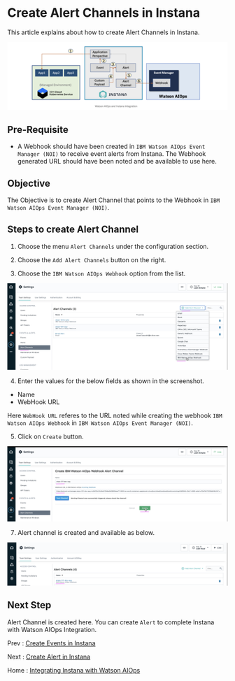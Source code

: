 # Create Alert Channels in Instana

This article explains about how to create Alert Channels in Instana.

<img src="../images/image-instana-waiops-integration.png">

## Pre-Requisite

- A Webhook should have been created in `IBM Watson AIOps Event Manager (NOI)` to receive event alerts from Instana. The Webhook generated URL should have been noted and be available to use here.

## Objective

The Objective is to create Alert Channel that points to the Webhook in `IBM Watson AIOps Event Manager (NOI)`.

## Steps to create Alert Channel

1. Choose the menu `Alert Channels` under the configuration section. 

2. Choose the `Add Alert Channels` button on the right. 

3. Choose the `IBM Watson AIOps Webhook` option from the list. 

<img src="images/2-alert-channel-00001.png">

4. Enter the values for the below fields as shown in the screenshot. 

- Name
- WebHook URL

Here `WebHook URL` referes to the URL noted while creating the webhook `IBM Watson AIOps Webhook`  in `IBM Watson AIOps Event Manager (NOI)`.

5. Click on `Create` button. 

<img src="images/2-alert-channel-00002.png">

7. Alert channel is created and available as below. 

<img src="images/2-alert-channel-00003.png">

## Next Step

Alert Channel is created here. You can create `Alert` to complete Instana with Watson AIOps Integration.

Prev : [Create Events in Instana](../4-event)

Next : [Create Alert in Instana](../6-alert)

Home : [Integrating Instana with Watson AIOps](../)